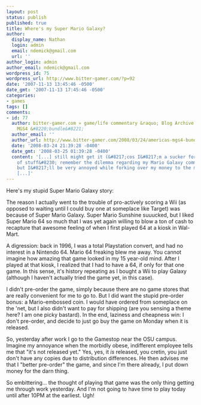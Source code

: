 ```yaml
---
layout: post
status: publish
published: true
title: Where's my Super Mario Galaxy?
author:
  display_name: Nathan
  login: admin
  email: ndemick@gmail.com
  url: ''
author_login: admin
author_email: ndemick@gmail.com
wordpress_id: 75
wordpress_url: http://www.bitter-gamer.com/?p=92
date: '2007-11-13 13:45:46 -0500'
date_gmt: '2007-11-13 17:45:46 -0500'
categories:
- games
tags: []
comments:
- id: 77
  author: bitter-gamer.com » game/life commentary &raquo; Blog Archive &raquo; America&#8217;s
    MGS4 &#8220;bundle&#8221;
  author_email: ''
  author_url: http://www.bitter-gamer.com/2008/03/24/americas-mgs4-bundle/
  date: '2008-03-24 21:39:28 -0400'
  date_gmt: '2008-03-25 01:39:28 -0400'
  content: '[...] still might get it (&#8217;cos I&#8217;m a sucker for that sort
    of stuff&#8230; remember the dilemma regarding my Mario Galaxy commemorative coin?),
    but I&#8217;ll be very annoyed while forking over my money to the morbidly obese
    [...]'
---
```

<p>Here's my stupid Super Mario Galaxy story:</p>
<p>The reason I actually went to the trouble of pro-actively scoring a Wii (as opposed to waiting until I could buy one at someplace like Target) was because of Super Mario Galaxy. Super Mario Sunshine suuucked, but I liked Super Mario 64 so much that I was yet again willing to blow a ton of cash to recapture that awesome feeling of when I first played 64 at a kiosk in Wal-Mart.</p>
<p>A digression: back in 1996, I was a total Playstation convert, and had no interest in a Nintendo 64. Mario 64 freaking blew me away. You cannot imagine how amazing that game looked in my 15 year-old mind. After I played at that kiosk, I realized that I had to have a 64, if only for that one game. In this sense, it's history repeating as I bought a Wii to play Galaxy (although I haven't actually tried the game yet, in this case).</p>
<p>I didn't pre-order the game, simply because there are no game stores that are really convenient for me to go to. But I did want the stupid pre-order bonus: a Mario-embossed coin. I would have ordered from someplace on the 'net, but I also didn't want to pay for shipping (are you sensing a theme here? I am one picky bastard). In the end, laziness and cheapness win: I don't pre-order, and decide to just go buy the game on Monday when it is released.</p>
<p>So, yesterday after work I go to the Gamestop near the OSU campus. Imagine my annoyance when the morbidly obese, indifferent employee tells me that "it's not released yet." Yes, yes, it <em>is</em> released, you cretin, you just don't have any copies due to distribution differences. He then advises me that I "better pre-order" the game, and since I'm there already, I put down money for the darn thing.</p>
<p>So embittering... the thought of playing that game was the only thing getting me through work yesterday. And I'm not going to have time to play today until after 10PM at the earliest. Ugh!</p>

